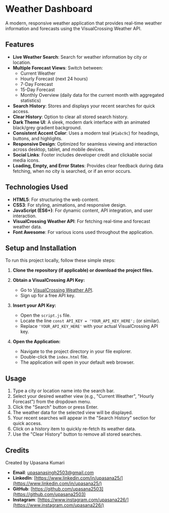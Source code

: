 # Weather Dashboard

A modern, responsive weather application that provides real-time weather information and forecasts using the VisualCrossing Weather API.

## Features

-   **Live Weather Search**: Search for weather information by city or location.
-   **Multiple Forecast Views**: Switch between:
    -   Current Weather
    -   Hourly Forecast (next 24 hours)
    -   7-Day Forecast
    -   15-Day Forecast
    -   Monthly Overview (daily data for the current month with aggregated statistics)
-   **Search History**: Stores and displays your recent searches for quick access.
-   **Clear History**: Option to clear all stored search history.
-   **Dark Theme UI**: A sleek, modern dark interface with an animated black/grey gradient background.
-   **Consistent Accent Color**: Uses a modern teal (`#1abc9c`) for headings, buttons, and highlights.
-   **Responsive Design**: Optimized for seamless viewing and interaction across desktop, tablet, and mobile devices.
-   **Social Links**: Footer includes developer credit and clickable social media icons.
-   **Loading, Empty, and Error States**: Provides clear feedback during data fetching, when no city is searched, or if an error occurs.

## Technologies Used

-   **HTML5**: For structuring the web content.
-   **CSS3**: For styling, animations, and responsive design.
-   **JavaScript (ES6+)**: For dynamic content, API integration, and user interaction.
-   **VisualCrossing Weather API**: For fetching real-time and forecast weather data.
-   **Font Awesome**: For various icons used throughout the application.

## Setup and Installation

To run this project locally, follow these simple steps:

1.  **Clone the repository (if applicable) or download the project files.**

2.  **Obtain a VisualCrossing API Key:**
    *   Go to [VisualCrossing Weather API](https://www.visualcrossing.com/weather-api).
    *   Sign up for a free API key.

3.  **Insert your API Key:**
    *   Open the `script.js` file.
    *   Locate the line `const API_KEY = 'YOUR_API_KEY_HERE';` (or similar).
    *   Replace `'YOUR_API_KEY_HERE'` with your actual VisualCrossing API key.

4.  **Open the Application:**
    *   Navigate to the project directory in your file explorer.
    *   Double-click the `index.html` file.
    *   The application will open in your default web browser.

## Usage

1.  Type a city or location name into the search bar.
2.  Select your desired weather view (e.g., "Current Weather", "Hourly Forecast") from the dropdown menu.
3.  Click the "Search" button or press Enter.
4.  The weather data for the selected view will be displayed.
5.  Your recent searches will appear in the "Search History" section for quick access.
6.  Click on a history item to quickly re-fetch its weather data.
7.  Use the "Clear History" button to remove all stored searches.

## Credits

Created by Upasana Kumari

-   **Email**: [upasanasingh2503@gmail.com](mailto:upasanasingh2503@gmail.com)
-   **LinkedIn**: [https://www.linkedin.com/in/upasana25/](https://www.linkedin.com/in/upasana25/)
-   **GitHub**: [https://github.com/upasana2503](https://github.com/upasana2503)
-   **Instagram**: [https://www.instagram.com/upasana226/](https://www.instagram.com/upasana226/)
